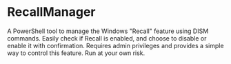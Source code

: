 # RecallManager
A PowerShell tool to manage the Windows "Recall" feature using DISM commands. Easily check if Recall is enabled, and choose to disable or enable it with confirmation. Requires admin privileges and provides a simple way to control this feature. Run at your own risk.
